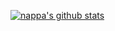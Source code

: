[![nappa's github stats](https://github-readme-stats.vercel.app/api?username=bebeji-nappa)](https://github.com/anuraghazra/github-readme-stats)
